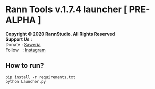 # Rann Tools v.1.7.4 launcher [ PRE-ALPHA ]
**Copyright &copy; 2020 RannStudio. All Rights Reserved**\
**Support Us :**\
Donate : [Saweria](https://saweria.co/rannX "Donate")\
Follow &nbsp; : [Instagram](https://instagram.com/fikran2906 "Follow")

## How to run?
```
pip install -r requirements.txt
python Launcher.py
```
